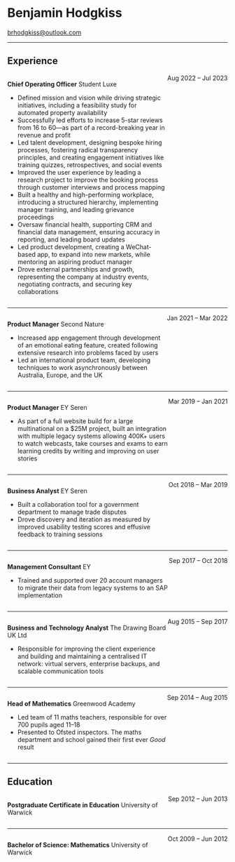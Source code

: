# Benjamin Hodgkiss
[brhodgkiss@outlook.com](mailto:brhodgkiss@outlook.com)

---

## Experience

<div style="display: flex; justify-content: space-between; align-items: flex-start;">
<div>

**Chief Operating Officer**
Student Luxe

- Defined mission and vision while driving strategic initiatives, including a feasibility study for automated property availability
- Successfully led efforts to increase 5-star reviews from 16 to 60—as part of a record-breaking year in revenue and profit
- Led talent development, designing bespoke hiring processes, fostering radical transparency principles, and creating engagement initiatives like training quizzes, retrospectives, and social events
- Improved the user experience by leading a research project to improve the booking process through customer interviews and process mapping
- Built a healthy and high-performing workplace, introducing a structured hierarchy, implementing manager training, and leading grievance proceedings
- Oversaw financial health, supporting CRM and financial data management, ensuring accuracy in reporting, and leading board updates
- Led product development, creating a WeChat-based app, to expand into new markets, while mentoring an aspiring product manager
- Drove external partnerships and growth, representing the company at industry events, negotiating contracts, and securing key collaborations

</div>
<div style="text-align: right; white-space: nowrap;">
Aug 2022 – Jul 2023
</div>
</div>

---

<div style="display: flex; justify-content: space-between; align-items: flex-start;">
<div>

**Product Manager**
Second Nature

- Increased app engagement through development of an emotional eating feature, created following extensive research into problems faced by users
- Led an international product team, developing techniques to work asynchronously between Australia, Europe, and the UK

</div>
<div style="text-align: right; white-space: nowrap;">
Jan 2021 – Mar 2022
</div>
</div>

---

<div style="display: flex; justify-content: space-between; align-items: flex-start;">
<div>

**Product Manager**
EY Seren

- As part of a full website build for a large multinational on a $25M project, built an integration with multiple legacy systems allowing 400K+ users to watch webcasts, take courses and exams to earn learning credits by writing and improving on user stories

</div>
<div style="text-align: right; white-space: nowrap;">
Mar 2019 – Jan 2021
</div>
</div>

---

<div style="display: flex; justify-content: space-between; align-items: flex-start;">
<div>

**Business Analyst**
EY Seren

- Built a collaboration tool for a government department to manage trade disputes
- Drove discovery and iteration as measured by improved usability testing scores and effusive feedback to training sessions

</div>
<div style="text-align: right; white-space: nowrap;">
Oct 2018 – Mar 2019
</div>
</div>

---

<div style="display: flex; justify-content: space-between; align-items: flex-start;">
<div>

**Management Consultant**
EY

- Trained and supported over 20 account managers to migrate their data from legacy systems to an SAP implementation

</div>
<div style="text-align: right; white-space: nowrap;">
Sep 2017 – Oct 2018
</div>
</div>

---

<div style="display: flex; justify-content: space-between; align-items: flex-start;">
<div>

**Business and Technology Analyst**
The Drawing Board UK Ltd

- Responsible for improving the client experience and building and maintaining a centralised IT network: virtual servers, enterprise backups, and scalable communication tools

</div>
<div style="text-align: right; white-space: nowrap;">
Aug 2015 – Sep 2017
</div>
</div>

---

<div style="display: flex; justify-content: space-between; align-items: flex-start;">
<div>

**Head of Mathematics**
Greenwood Academy

- Led team of 11 maths teachers, responsible for over 700 pupils aged 11–18
- Presented to Ofsted inspectors. The maths department and school gained their first ever *Good* result

</div>
<div style="text-align: right; white-space: nowrap;">
Sep 2014 – Aug 2015
</div>
</div>

---

## Education

<div style="display: flex; justify-content: space-between; align-items: flex-start;">
<div>

**Postgraduate Certificate in Education**
University of Warwick

</div>
<div style="text-align: right; white-space: nowrap;">
Sep 2012 – Jun 2013
</div>
</div>

---

<div style="display: flex; justify-content: space-between; align-items: flex-start;">
<div>

**Bachelor of Science: Mathematics**
University of Warwick

</div>
<div style="text-align: right; white-space: nowrap;">
Oct 2009 – Jun 2012
</div>
</div>
